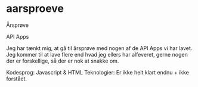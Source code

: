 # aarsproeve

Årsprøve

API Apps

Jeg har tænkt mig, at gå til årsprøve med nogen af de API Apps vi har lavet. Jeg kommer til at lave flere end hvad jeg ellers har alfeveret, gerne nogen der er forskellige, så der er nok at snakke om. 

Kodesprog: Javascript & HTML
Teknologier: Er ikke helt klart endnu + ikke forstået.
